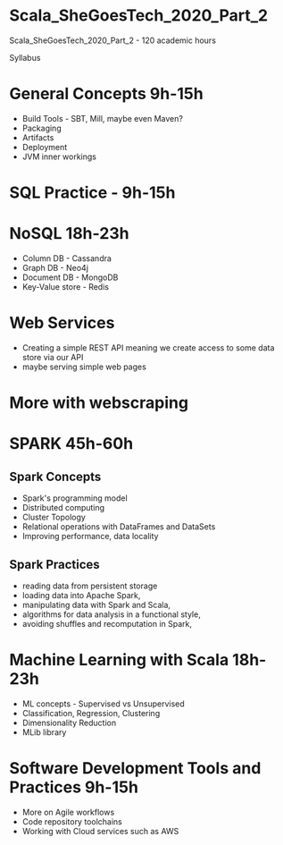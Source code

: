 # Scala_SheGoesTech_2020_Part_2
Scala_SheGoesTech_2020_Part_2 - 120 academic hours

Syllabus

# General Concepts 9h-15h
* Build Tools - SBT, Mill, maybe even Maven?
* Packaging
* Artifacts
* Deployment
* JVM inner workings

# SQL Practice - 9h-15h

# NoSQL 18h-23h
* Column DB - Cassandra
* Graph DB - Neo4j
* Document DB - MongoDB
* Key-Value store - Redis

# Web Services
* Creating a simple REST API meaning we create access to some data store via our API
* maybe serving simple web pages

# More with webscraping

# SPARK 45h-60h

## Spark Concepts

* Spark's programming model
* Distributed computing
* Cluster Topology
* Relational operations with DataFrames and DataSets
* Improving performance, data locality

## Spark Practices
* reading data from persistent storage
* loading data into Apache Spark,
* manipulating data with  Spark and Scala,
*  algorithms for data analysis in a functional style, 
* avoiding shuffles and recomputation in Spark,

# Machine Learning with Scala 18h-23h

* ML concepts - Supervised vs Unsupervised
* Classification, Regression, Clustering
* Dimensionality Reduction
* MLib library

# Software Development Tools and Practices 9h-15h

* More on Agile workflows
* Code repository toolchains
* Working with Cloud services such as AWS
